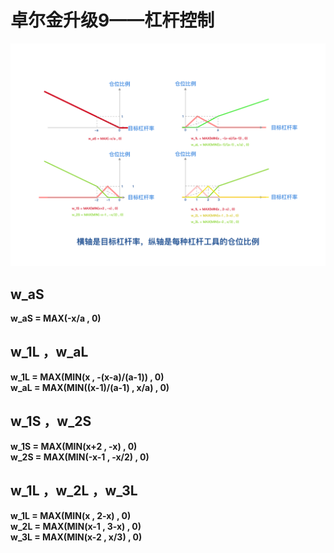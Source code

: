# 卓尔金升级9——杠杆控制

![](../../.gitbook/assets/杠杆率控制.png)

## **w\_aS**

**w\_aS = MAX(-x/a , 0)**

## **w\_1L ，w\_aL**

**w\_1L = MAX(MIN(x , -(x-a)/(a-1)) , 0)**\
**w\_aL = MAX(MIN((x-1)/(a-1) , x/a) , 0)**

## **w\_1S ，w\_2S**

**w\_1S = MAX(MIN(x+2 , -x) , 0)**\
**w\_2S = MAX(MIN(-x-1 , -x/2) , 0)**

## **w\_1L ，w\_2L ，w\_3L**

**w\_1L = MAX(MIN(x , 2-x) , 0)**\
**w\_2L = MAX(MIN(x-1 , 3-x) , 0)**\
**w\_3L = MAX(MIN(x-2 , x/3) , 0)**
